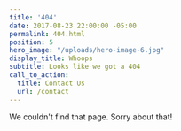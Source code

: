 ```yaml
---
title: '404'
date: 2017-08-23 22:00:00 -05:00
permalink: 404.html
position: 5
hero_image: "/uploads/hero-image-6.jpg"
display_title: Whoops
subtitle: Looks like we got a 404
call_to_action:
  title: Contact Us
  url: /contact
---
```


We couldn't find that page. Sorry about that!